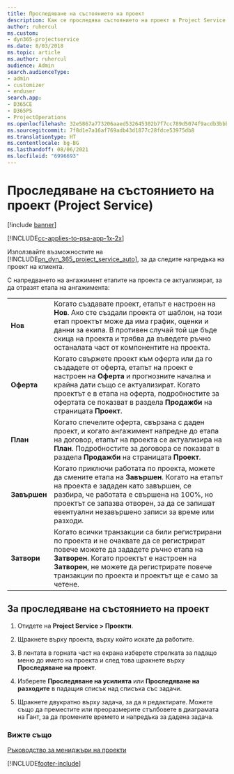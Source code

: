 ```yaml
---
title: Проследяване на състоянието на проект
description: Как се проследява състоянието на проект в Project Service
author: ruhercul
ms.custom:
- dyn365-projectservice
ms.date: 8/03/2018
ms.topic: article
ms.author: ruhercul
audience: Admin
search.audienceType:
- admin
- customizer
- enduser
search.app:
- D365CE
- D365PS
- ProjectOperations
ms.openlocfilehash: 32e5867a773206aaed532645302b7f7cc789d5074f9acdb3bbb95acf8492d25e
ms.sourcegitcommit: 7f8d1e7a16af769adb43d1877c28fdce53975db8
ms.translationtype: HT
ms.contentlocale: bg-BG
ms.lasthandoff: 08/06/2021
ms.locfileid: "6996693"
---
```

# <a name="track-a-projects-status-project-service"></a>Проследяване на състоянието на проект (Project Service)

[!include [banner](../includes/psa-now-project-operations.md)]

[!INCLUDE[cc-applies-to-psa-app-1x-2x](../includes/cc-applies-to-psa-app-1x-2x.md)]

Използвайте възможностите на [!INCLUDE[pn_dyn_365_project_service_auto](../includes/pn-dyn-365-project-service-auto.md)], за да следите напредъка на проект на клиента.  

С напредването на ангажимент етапите на проекта се актуализират, за да отразят етапа на ангажимента:  


|              |                                                                                                                                                                                                                                                                                                  |
|--------------|--------------------------------------------------------------------------------------------------------------------------------------------------------------------------------------------------------------------------------------------------------------------------------------------------|
|   **Нов**    | Когато създавате проект, етапът е настроен на **Нов**. Ако сте създали проекта от шаблон, на този етап проектът може да има график, оценки и данни за екипа. В противен случай той ще бъде скица на проекта и трябва да въведете ръчно останалата част от компонентите на проекта. |
|  **Оферта**   |      Когато свържете проект към оферта или да го създадете от оферта, етапът на проект е настроен на **Оферта** и прогнозните начална и крайна дати също се актуализират. Когато проектът е в етапа на оферта, подробностите за офертата се показват в раздела **Продажби** на страницата **Проект**.      |
|   **План**   |                                     Когато спечелите оферта, свързана с даден проект, и когато ангажимент напредне до етапа на договор, етапът на проекта се актуализира на **План**. Подробностите за договора се показват в раздела **Продажби** на страницата **Проект**.                                      |
| **Завършен** |                    Когато приключи работата по проекта, можете да смените етапа на **Завършен**. Когато на етапът на проекта е зададен като завършен, се разбира, че работата е свършена на 100%, но проектът се запазва отворен, за да се запишат евентуални незавършено записи за време или разходи.                     |
|  **Затвори**   |           Когато всички транзакции са били регистрирани по проекта и не очаквате да се регистрират повече можете да зададете ръчно етапа на **Затворен**. Когато проектът е настроен на **Затворен**, не можете да регистрирате повече транзакции по проекта и проектът ще е само за четене.           |

## <a name="to-track-a-projects-status"></a>За проследяване на състоянието на проект  

1.  Отидете на **Project Service > Проекти**.  

2.  Щракнете върху проекта, върху който искате да работите.  

3.  В лентата в горната част на екрана изберете стрелката за падащо меню до името на проекта и след това щракнете върху **Проследяване на проект**.  

4.  Изберете **Проследяване на усилията** или **Проследяване на разходите** в падащия списък над списъка със задачи.  

5.  Щракнете двукратно върху задача, за да я редактирате. Можете също да преместите или преоразмерите стълбовете в диаграмата на Гант, за да промените времето и напредъка за дадена задача.  

### <a name="see-also"></a>Вижте също  
 [Ръководство за мениджъри на проекти](../psa/project-manager-guide.md)


[!INCLUDE[footer-include](../includes/footer-banner.md)]